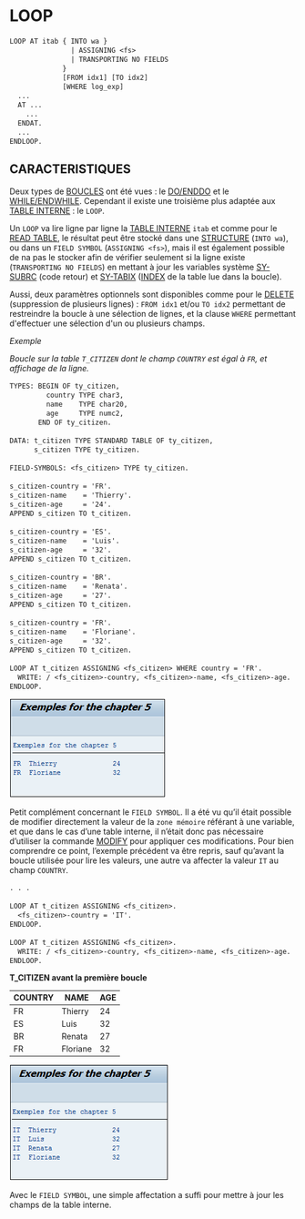 # **LOOP**

```JS
LOOP AT itab { INTO wa }
               | ASSIGNING <fs>
               | TRANSPORTING NO FIELDS
             }
             [FROM idx1] [TO idx2]
             [WHERE log_exp]
  ...
  AT ...
    ...
  ENDAT.
  ...
ENDLOOP.
```

## CARACTERISTIQUES

Deux types de [BOUCLES](../../06_Boucles/README.md) ont été vues : le [DO/ENDDO](../../06_Boucles/01_Do_Enddo.md) et le [WHILE/ENDWHILE](../../06_Boucles/05_While_Endwhile.md). Cependant il existe une troisième plus adaptée aux [TABLE INTERNE](../../10_Tables_Internes/01_Tables_Internes.md) : le `LOOP`.

Un `LOOP` va lire ligne par ligne la [TABLE INTERNE](../../10_Tables_Internes/01_Tables_Internes.md) `itab` et comme pour le [READ TABLE](../../11_Instructions_itab/07_Read/01_Read_itab.md), le résultat peut être stocké dans une [STRUCTURE](../../10_Tables_Internes/01_Tables_Internes.md) (`INTO wa`), ou dans un `FIELD SYMBOL` (`ASSIGNING <fs>`), mais il est également possible de na pas le stocker afin de vérifier seulement si la ligne existe (`TRANSPORTING NO FIELDS`) en mettant à jour les variables système [SY-SUBRC](../../help/02_SY-SYSTEM.md) (code retour) et [SY-TABIX](../../help/02_SY-SYSTEM.md) ([INDEX](../../12_Instructions_dbtab/06_Index/01_Index.md) de la table lue dans la boucle).

Aussi, deux paramètres optionnels sont disponibles comme pour le [DELETE](../../11_Instructions_itab/05_Delete/README.md) (suppression de plusieurs lignes) : `FROM idx1` et/ou `TO idx2` permettant de restreindre la boucle à une sélection de lignes, et la clause `WHERE` permettant d'effectuer une sélection d'un ou plusieurs champs.

_Exemple_

_Boucle sur la table `T_CITIZEN` dont le champ `COUNTRY` est égal à `FR`, et affichage de la ligne._

```JS
TYPES: BEGIN OF ty_citizen,
         country TYPE char3,
         name    TYPE char20,
         age     TYPE numc2,
       END OF ty_citizen.

DATA: t_citizen TYPE STANDARD TABLE OF ty_citizen,
      s_citizen TYPE ty_citizen.

FIELD-SYMBOLS: <fs_citizen> TYPE ty_citizen.

s_citizen-country = 'FR'.
s_citizen-name    = 'Thierry'.
s_citizen-age     = '24'.
APPEND s_citizen TO t_citizen.

s_citizen-country = 'ES'.
s_citizen-name    = 'Luis'.
s_citizen-age     = '32'.
APPEND s_citizen TO t_citizen.

s_citizen-country = 'BR'.
s_citizen-name    = 'Renata'.
s_citizen-age     = '27'.
APPEND s_citizen TO t_citizen.

s_citizen-country = 'FR'.
s_citizen-name    = 'Floriane'.
s_citizen-age     = '32'.
APPEND s_citizen TO t_citizen.

LOOP AT t_citizen ASSIGNING <fs_citizen> WHERE country = 'FR'.
  WRITE: / <fs_citizen>-country, <fs_citizen>-name, <fs_citizen>-age.
ENDLOOP.
```

![](../../ressources/11_09_01_01.png)

Petit complément concernant le `FIELD SYMBOL`. Il a été vu qu’il était possible de modifier directement la valeur de la `zone mémoire` référant à une variable, et que dans le cas d’une table interne, il n’était donc pas nécessaire d’utiliser la commande [MODIFY](../../11_Instructions_itab/04_Modify/README.md) pour appliquer ces modifications. Pour bien comprendre ce point, l’exemple précédent va être repris, sauf qu’avant la boucle utilisée pour lire les valeurs, une autre va affecter la valeur `IT` au champ `COUNTRY`.

```JS
. . .

LOOP AT t_citizen ASSIGNING <fs_citizen>.
  <fs_citizen>-country = 'IT'.
ENDLOOP.

LOOP AT t_citizen ASSIGNING <fs_citizen>.
  WRITE: / <fs_citizen>-country, <fs_citizen>-name, <fs_citizen>-age.
ENDLOOP.
```

**T_CITIZEN avant la première boucle**

| **COUNTRY** | **NAME** | **AGE** |
| ----------- | -------- | ------- |
| FR          | Thierry  | 24      |
| ES          | Luis     | 32      |
| BR          | Renata   | 27      |
| FR          | Floriane | 32      |

![](../../ressources/11_09_01_02.png)

Avec le `FIELD SYMBOL`, une simple affectation a suffi pour mettre à jour les champs de la table interne.
